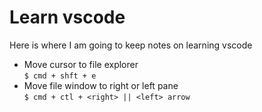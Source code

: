 # Learn vscode

Here is where I am going to keep notes on learning vscode

- Move cursor to file explorer \
  `$ cmd + shft + e`
- Move file window to right or left pane \
  `$ cmd + ctl + <right> || <left> arrow`
